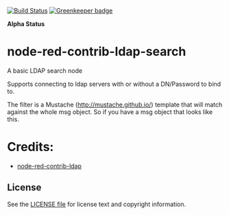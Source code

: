 [![Build Status](https://dev.azure.com/ymedlop/node-red-contrib/_apis/build/status/ymedlop.node-red-contrib-ldap-search?branchName=master)](https://dev.azure.com/ymedlop/node-red-contrib/_build/latest?definitionId=5&branchName=master) [![Greenkeeper badge](https://badges.greenkeeper.io/ymedlop/node-red-contrib-ldap-search.svg)](https://greenkeeper.io/)

**Alpha Status**

node-red-contrib-ldap-search
=====================

A basic LDAP search node

Supports connecting to ldap servers with or without a DN/Password to bind to.

The filter is a Mustache (http://mustache.github.io/) template that will match against the whole msg object. So if you have a msg object that looks like this.


Credits:
========

* [node-red-contrib-ldap](https://github.com/hardillb/node-red-contrib-ldap)

License
-------

See the [LICENSE file](LICENSE) for license text and copyright information.